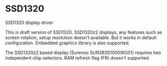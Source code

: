 # SSD1320
SSD1320 display driver

This is draft version of SSD1320, SSD1320z2 displays, any features such as screen rotation, setup resolution doesn't available. But it works in default configuration. Embedded graphics library is also supported.

The SSD1320z2 based display (Surenoo SUR383S1000WG01) requires two independent chip selectors. RAM refresh flag (FR) doesn't supported.
